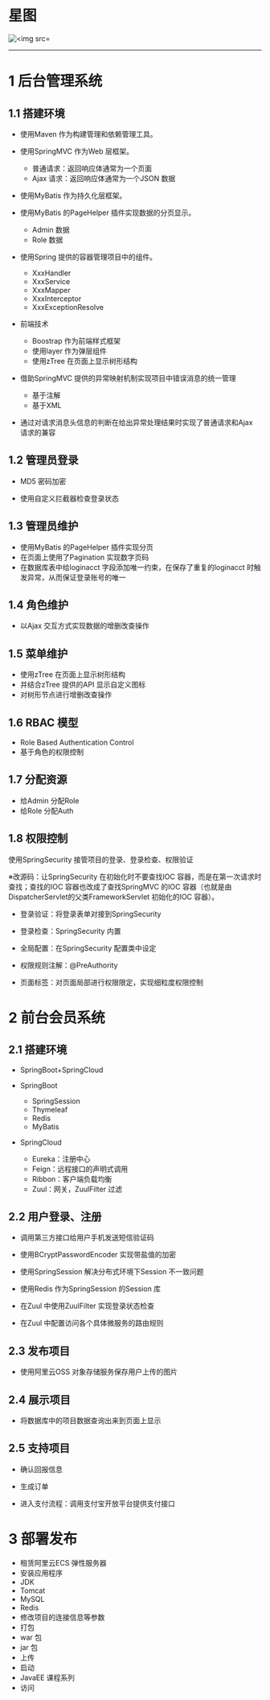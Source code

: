 # 星图

![<img src=](https://raw.githubusercontent.com/xj-070/MarkDown/project/myproject/crowdfunding/%E6%98%9F%E5%9B%BE.png)

---

# 1 后台管理系统

## 1.1 搭建环境

- 使用Maven 作为构建管理和依赖管理工具。
- 使用SpringMVC 作为Web 层框架。

  - 普通请求：返回响应体通常为一个页面
  - Ajax 请求：返回响应体通常为一个JSON 数据
- 使用MyBatis 作为持久化层框架。
- 使用MyBatis 的PageHelper 插件实现数据的分页显示。

  - Admin 数据
  - Role 数据
- 使用Spring 提供的容器管理项目中的组件。

  - XxxHandler
  - XxxService
  - XxxMapper
  - XxxInterceptor
  - XxxExceptionResolve
- 前端技术

  - Boostrap 作为前端样式框架
  - 使用layer 作为弹层组件
  - 使用zTree 在页面上显示树形结构
- 借助SpringMVC 提供的异常映射机制实现项目中错误消息的统一管理

  - 基于注解
  - 基于XML
- 通过对请求消息头信息的判断在给出异常处理结果时实现了普通请求和Ajax 请求的兼容



## 1.2 管理员登录

- MD5 密码加密

- 使用自定义拦截器检查登录状态

  

## 1.3 管理员维护

- 使用MyBatis 的PageHelper 插件实现分页
- 在页面上使用了Pagination 实现数字页码
- 在数据库表中给loginacct 字段添加唯一约束，在保存了重复的loginacct 时触发异常，从而保证登录账号的唯一


## 1.4 角色维护

- 以Ajax 交互方式实现数据的增删改查操作


## 1.5 菜单维护

- 使用zTree 在页面上显示树形结构
- 并结合zTree 提供的API 显示自定义图标
- 对树形节点进行增删改查操作


## 1.6 RBAC 模型

- Role Based Authentication Control
- 基于角色的权限控制


## 1.7 分配资源

- 给Admin 分配Role
- 给Role 分配Auth


## 1.8 权限控制

使用SpringSecurity 接管项目的登录、登录检查、权限验证

※改源码：让SpringSecurity 在初始化时不要查找IOC 容器，而是在第一次请求时查找；查找的IOC 容器也改成了查找SpringMVC 的IOC 容器（也就是由DispatcherServlet的父类FrameworkServlet 初始化的IOC 容器）。

- 登录验证：将登录表单对接到SpringSecurity

- 登录检查：SpringSecurity 内置

- 全局配置：在SpringSecurity 配置类中设定

- 权限规则注解：@PreAuthority

- 页面标签：对页面局部进行权限限定，实现细粒度权限控制

  

  

# 2 前台会员系统

## 2.1 搭建环境

- SpringBoot+SpringCloud
- SpringBoot

  - SpringSession
  - Thymeleaf
  - Redis
  - MyBatis
- SpringCloud

  - Eureka：注册中心
  - Feign：远程接口的声明式调用
  - Ribbon：客户端负载均衡
  - Zuul：网关，ZuulFilter 过滤


## 2.2 用户登录、注册

- 调用第三方接口给用户手机发送短信验证码

- 使用BCryptPasswordEncoder 实现带盐值的加密

- 使用SpringSession 解决分布式环境下Session 不一致问题

- 使用Redis 作为SpringSession 的Session 库

- 在Zuul 中使用ZuulFilter 实现登录状态检查

- 在Zuul 中配置访问各个具体微服务的路由规则

  


## 2.3 发布项目

- 使用阿里云OSS 对象存储服务保存用户上传的图片


## 2.4 展示项目

- 将数据库中的项目数据查询出来到页面上显示


## 2.5 支持项目

- 确认回报信息

- 生成订单

- 进入支付流程：调用支付宝开放平台提供支付接口

  


# 3 部署发布

- 租赁阿里云ECS 弹性服务器
- 安装应用程序
- JDK
- Tomcat
- MySQL
- Redis
- 修改项目的连接信息等参数
- 打包
- war 包
- jar 包
- 上传
- 启动
- JavaEE 课程系列
- 访问



